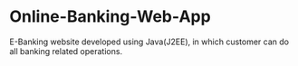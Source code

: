 # Online-Banking-Web-App
E-Banking website developed using Java(J2EE), in which customer can do all banking related  operations.
